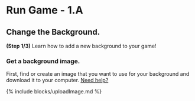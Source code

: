 # Run Game - 1.A

## Change the Background.

**(Step 1/3)** Learn how to add a new background to your game!


### Get a background image.

First, find or create an image that you want to use for your background and download it to your computer. [Need help?](/tutorials/images/)

{% include blocks/uploadImage.md %}
